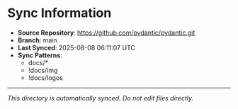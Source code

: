 # Sync Information

- **Source Repository**: https://github.com/pydantic/pydantic.git
- **Branch**: main
- **Last Synced**: 2025-08-08 06:11:07 UTC
- **Sync Patterns**:
  - docs/*
  - !docs/img
  - !docs/logos

---
*This directory is automatically synced. Do not edit files directly.*
